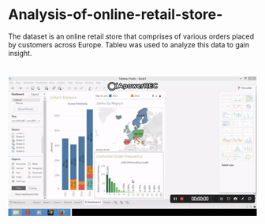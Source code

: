 # Analysis-of-online-retail-store-
The dataset is an online retail store that comprises of various orders placed by customers across Europe. Tableu was used to analyze this data to gain insight. 

# ![](https://github.com/judeleonard/Analysis-of-online-retail-store-/blob/main/asset/ezgif.com-video-to-gif.gif)
